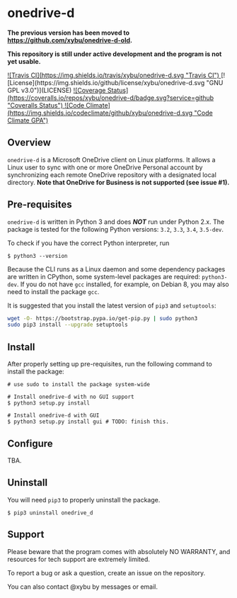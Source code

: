 # onedrive-d

__The previous version has been moved to https://github.com/xybu/onedrive-d-old.__

__This repository is still under active development and the program is not yet usable.__

<a href="https://travis-ci.org/xybu/onedrive-d" target="_blank">
    ![Travis CI](https://img.shields.io/travis/xybu/onedrive-d.svg "Travis CI")
</a>
[![License](https://img.shields.io/github/license/xybu/onedrive-d.svg "GNU GPL v3.0")](LICENSE)
<a href="https://coveralls.io/github/xybu/onedrive-d" target="_blank">
    ![Coverage Status](https://coveralls.io/repos/xybu/onedrive-d/badge.svg?service=github "Coveralls Status")
</a>
<a href="https://codeclimate.com/github/xybu/onedrive-d" target="_blank">
    ![Code Climate](https://img.shields.io/codeclimate/github/xybu/onedrive-d.svg "Code Climate GPA")
</a>

## Overview

`onedrive-d` is a Microsoft OneDrive client on Linux platforms. It allows a Linux user to sync with one or more
OneDrive Personal account by synchronizing each remote OneDrive repository with a designated local directory. __Note
that OneDrive for Business is not supported (see issue #1).__

## Pre-requisites

`onedrive-d` is written in Python 3 and does ___NOT___ run under Python 2.x. The package is tested for the following
Python versions: `3.2`, `3.3`, `3.4`, `3.5-dev`.

To check if you have the correct Python interpreter, run

```
$ python3 --version
```

Because the CLI runs as a Linux daemon and some dependency packages are written in CPython, some system-level packages are required: `python3-dev`. If you do not have `gcc` installed, for example, on Debian 8, you may also need to install the package `gcc`.

It is suggested that you install the latest version of `pip3` and `setuptools`:
```bash
wget -O- https://bootstrap.pypa.io/get-pip.py | sudo python3
sudo pip3 install --upgrade setuptools
```

## Install

After properly setting up pre-requisites, run the following command to install the package:

```
# use sudo to install the package system-wide

# Install onedrive-d with no GUI support
$ python3 setup.py install

# Install onedrive-d with GUI
$ python3 setup.py install gui # TODO: finish this.
```

## Configure

TBA.

## Uninstall

You will need `pip3` to properly uninstall the package.

```
$ pip3 uninstall onedrive_d
```

## Support

Please beware that the program comes with absolutely NO WARRANTY, and resources for tech support are extremely limited.

To report a bug or ask a question, create an issue on the repository.

You can also contact @xybu by messages or email.
